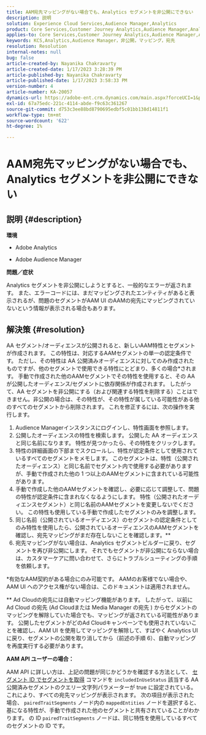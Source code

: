 ```yaml
---
title: AAM宛先マッピングがない場合でも、Analytics セグメントを非公開にできない
description: 説明
solution: Experience Cloud Services,Audience Manager,Analytics
product: Core Services,Customer Journey Analytics,Audience Manager,Analytics
applies-to: Core Services,Customer Journey Analytics,Audience Manager,Analytics
keywords: KCS,Analytics,Audience Manager，非公開，マッピング，宛先
resolution: Resolution
internal-notes: null
bug: false
article-created-by: Nayanika Chakravarty
article-created-date: 1/17/2023 3:28:39 PM
article-published-by: Nayanika Chakravarty
article-published-date: 1/17/2023 3:58:33 PM
version-number: 4
article-number: KA-20057
dynamics-url: https://adobe-ent.crm.dynamics.com/main.aspx?forceUCI=1&pagetype=entityrecord&etn=knowledgearticle&id=d63cf899-7b96-ed11-aad1-6045bd006ce9
exl-id: 67a75edc-221c-4114-abde-f9c63c361267
source-git-commit: d753c3ee88bd8790695edbf5c01bb138d14811f1
workflow-type: tm+mt
source-wordcount: '622'
ht-degree: 1%

---
```


# AAM宛先マッピングがない場合でも、Analytics セグメントを非公開にできない

## 説明 {#description}


<b>環境</b>

- Adobe Analytics

- Adobe Audience Manager

<b>問題／症状</b>

Analytics セグメントを非公開にしようとすると、一般的なエラーが返されます。 また、エラーコードには、まだマッピングされたエンティティがあると表示されるが、問題のセグメントがAAM UI のAAMの宛先にマッピングされていないという情報が表示される場合もあります。


## 解決策 {#resolution}


AA セグメント/オーディエンスが公開されると、新しいAAM特性とセグメントが作成されます。 この特性は、対応するAAMセグメントの単一の認定条件です。 ただし、その特性は AA 公開済みオーディエンスに対してのみ作成されたものですが、他のセグメントで使用できる特性にとどまり、多くの場合\*されます。 手動で作成された他のAAMセグメントでその特性を使用すると、その AA が公開したオーディエンス/セグメントに依存関係が作成されます。 したがって、AA セグメントを非公開にする（および関連する特性を削除する）ことはできません。非公開の場合は、その特性が、その特性が属している可能性がある他のすべてのセグメントから削除されます。 これを修正するには、次の操作を実行します。

1. Audience Managerインスタンスにログインし、特性画面を参照します。
2. 公開したオーディエンスの特性を検索します。 公開した AA オーディエンスと同じ名前になります。 特性が見つかったら、その特性をクリックします。
3. 特性の詳細画面の下部までスクロールし、特性が認定条件として使用されているすべてのセグメントをメモします。 このセグメントは、特性（公開されたオーディエンス）と同じ名前でセグメント内で使用する必要がありますが、手動で作成された他の 1 つ以上のAAMセグメントに含まれている可能性があります。
4. 手動で作成した他のAAMセグメントを確認し、必要に応じて調整して、問題の特性が認定条件に含まれなくなるようにします。 特性（公開されたオーディエンスセグメント）と同じ名前のAAMセグメントを変更しないでください。 この特性も使用している手動で作成したセグメントのみを調整します。
5. 同じ名前（公開されているオーディエンス）のセグメントの認定条件としてのみ特性を使用したら、公開されているオーディエンスのAAMセグメントを確認し、宛先マッピングがまだ存在しないことを確認します。\*\*
6. 宛先マッピングがない場合は、Analytics セグメントビルダーに戻り、セグメントを再び非公開にします。 それでもセグメントが非公開にならない場合は、カスタマーケアに問い合わせて、さらにトラブルシューティングの手順を依頼します。


\*有効なAAM契約がある場合にのみ可能です。 AAMのお客様でない場合や、AAM UI へのアクセス権がない場合は、このドキュメントは適用されません。

\*\* Ad Cloudの宛先には自動マッピング機能があります。 したがって、以前に Ad Cloud の宛先 (Ad Cloudまたは Media Manager の宛先 ) からセグメントのマッピングを解除していた場合でも、マッピングが返されている可能性があります。 公開したセグメントがどのAd Cloudキャンペーンでも使用されていないことを確認し、AAM UI を使用してマッピングを解除して、すばやく Analytics UI に戻り、セグメントの公開を取り消してから（前述の手順 6）、自動マッピングを再度実行する必要があります。

<b>AAM API ユーザーの場合：</b>

AAM API に詳しい方は、上記の問題が同じかどうかを確認する方法として、 [セグメント ID でセグメントを取得](https://bank.demdex.com/portal/swagger/index.html#/Segments%20API/get_segments__sid_) コマンドを `includedInUseStatus` 該当する AA 公開済みセグメントのクエリー文字列パラメーターが true に設定されている。 これにより、すべての宛先マッピングが表示されます。 次の項目が表示された場合、 `pairedTraitSegments` ノード内の `mappedEntities` ノードを選択すると、基になる特性が、手動で作成された他のセグメントと共有されていることがわかります。 の ID `pairedTraitSegments` ノードは、同じ特性を使用しているすべてのセグメントの ID です。

